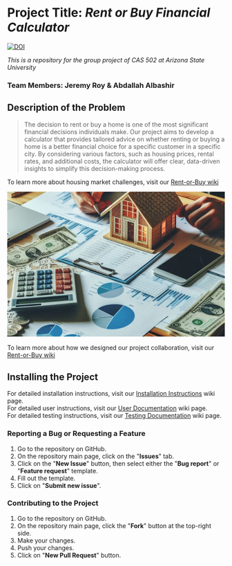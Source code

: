 # Project Title: *Rent or Buy Financial Calculator*  

[![DOI](https://zenodo.org/badge/DOI/10.5281/zenodo.14960037.svg)](https://doi.org/10.5281/zenodo.14960037)  

*This is a repository for the group project of CAS 502 at Arizona State University*

### Team Members: Jeremy Roy & Abdallah Albashir

## Description of the Problem

> The decision to rent or buy a home is one of the most significant financial decisions individuals make. Our project aims to develop a calculator that provides tailored advice on whether renting or buying a home is a better financial choice for a specific customer in a specific city. By considering various factors, such as housing prices, rental rates, and additional costs, the calculator will offer clear, data-driven insights to simplify this decision-making process.  

To learn more about housing market challenges, visit our [Rent-or-Buy wiki](https://github.com/AAlbashir/Rent-or-Buy/wiki)

![A model house in front of a person holding a pen and resting their forearms on a table. The table is covered with pages of bar charts and pie graphs, some money, a calculator, smartphone, laptop, and composition pads. There is a warm sunlight entering from the top-left corner of the image and a warm glow seen through the windows of the model house.](images/CAS502_Image.jpeg)

To learn more about how we designed our project collaboration, visit our [Rent-or-Buy wiki](https://github.com/AAlbashir/Rent-or-Buy/wiki)  


## Installing the Project
For detailed installation instructions, visit our [Installation Instructions](https://github.com/AAlbashir/Rent-or-Buy/wiki/Installation-Instructions) wiki page.  
For detailed user instructions, visit our [User Documentation](https://github.com/AAlbashir/Rent-or-Buy/wiki/User-Documentation) wiki page.  
For detailed testing instructions, visit our [Testing Documentation](https://github.com/AAlbashir/Rent-or-Buy/wiki/Testing-Documentation) wiki page.  

### Reporting a Bug or Requesting a Feature

1. Go to the repository on GitHub.
2. On the repository main page, click on the "**Issues**" tab.
3. Click on the "**New Issue**" button, then select either the "**Bug report**" or "**Feature request**" template.
4. Fill out the template.
5. Click on "**Submit new issue**".

### Contributing to the Project

1. Go to the repository on GitHub.
2. On the repository main page, click the "**Fork**" button at the top-right side.
3. Make your changes.
4. Push your changes.
5. Click on "**New Pull Request**" button.
